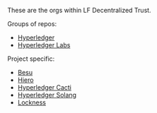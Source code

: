 These are the orgs within LF Decentralized Trust.

Groups of repos:
* [Hyperledger](https://github.com/hyperledger)
* [Hyperledger Labs](https://github.com/hyperledger-labs)

Project specific:
* [Besu](https://github.com/besu-eth)
* [Hiero](https://github.com/LFDT-Hiero)
* [Hyperledger Cacti](https://github.com/hyperledger-cacti)
* [Hyperledger Solang](https://github.com/hyperledger-solang)
* [Lockness](https://github.com/LFDT-Lockness)
